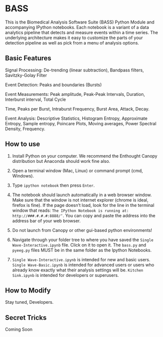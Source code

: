 BASS
====

This is the Biomedical Analysis Software Suite (BASS) Python Module and accompanying IPython notebooks. Each notebook is a variant of a data analytics pipeline that detects and measure events within a time series. The underlying architecture makes it easy to customize the parts of your detection pipeline as well as pick from a menu of analysis options. 

Basic Features
-----------------
Signal Processing: De-trending (linear subtraction), Bandpass filters, Savitzky-Golay Filter

Event Detection: Peaks and boundaries (Bursts)

Event Measurements: Peak amplitude, Peak-Peak Intervals, Duration, Interburst interval, Total Cycle 

Time, Peaks per Burst, Intraburst Frequency, Burst Area, Attack, Decay.

Event Analysis: Descriptive Statistics, Histogram Entropy, Approximate Entropy, Sample entropy, Poincare Plots, Moving averages, Power Spectral Density, Frequency.

How to use
--------------
1. Install Python on your computer. We recommend the Enthought Canopy distribution but Anaconda should work fine also. 

2. Open a terminal window (Mac, Linux) or command prompt (cmd, Windows).

3. Type `ipython notebook` then press `Enter`.

4. The notebook should launch automatically in a web browser window. Make sure that the window is not internet explorer (chrome is ideal, firefox is fine). If the page doesn’t load, look for the line in the terminal window that reads: `The IPython Notebook is running at: http://###.#.#.#:8888/‘`. You can copy and paste the address into the address bar of your web browser.

4. Do not launch from Canopy or other gui-based python environments!

5. Navigate through your folder tree to where you have saved the `Single Wave-Interactive.ipynb` file. Click on it to open it. The `bass.py` and `pyeeg.py` files MUST be in the same folder as the Ipython Notebooks.

6. `Single Wave-Interactive.ipynb` is intended for new and basic users. `Single Wave-Basic.ipynb` is intended for advanced users or users who already know exactly what their analysis settings will be. `Kitchen Sink.ipynb` is intended for developers or superusers.

How to Modify
------------------
Stay tuned, Developers. 

Secret Tricks
----------------
Coming Soon

